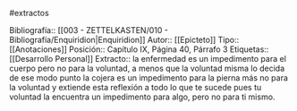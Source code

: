#extractos 

Bibliografía:: [[003 - ZETTELKASTEN/010 - Bibliografía/Enquiridion|Enquiridion]]
Autor:: [[Epicteto]]
Tipo:: [[Anotaciones]]
Posición:: Capítulo IX, Página 40, Párrafo 3
Etiquetas:: [[Desarrollo Personal]]
Extracto:: la enfermedad es un impedimento para el cuerpo pero no para la voluntad, a menos que la voluntad misma lo decida de ese modo punto la cojera es un impedimento para la pierna más no para la voluntad y extiende esta reflexión a todo lo que te sucede pues tu voluntad la encuentra un impedimento para algo, pero no para ti mismo.